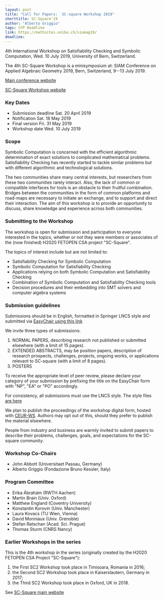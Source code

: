 ```yaml
---
layout: post
title: "Call for Papers:  SC-square Workshop 2019"
shorttitle: SC-Square'19
author: "Alberto Griggio"
tags: CFP Deadline
link: https://mathsites.unibe.ch/siamag19/
deadline: 
---
```

4th International Workshop on Satisfiability Checking and Symbolic Computation, Wed. 10 July 2019, University of Bern, Switzerland.


The 4th SC-Square Workshop is a minisymposium at: SIAM Conference on Applied Algebraic Geometry 2019, Bern, Switzerland, 9--13 July 2019.

[Main conference website](https://mathsites.unibe.ch/siamag19/)

[SC-Square Workshop website](http://www.sc-square.org/CSA/workshop4.html)


### Key Dates

+ Submission deadline  Sat.  20 April 2019
+ Notification         Sat.  18   May 2019
+ Final version        Fri.  31   May 2019
+ Workshop date        Wed.  10  July 2019


### Scope

Symbolic Computation is concerned with the efficient algorithmic
determination of exact solutions to complicated mathematical problems.
Satisfiability Checking has recently started to tackle similar problems
but with different algorithmic and technological solutions.

The two communities share many central interests, but researchers from
these two communities rarely interact.  Also, the lack of common or
compatible interfaces for tools is an obstacle to their fruitful
combination.  Bridges between the communities in the form of common
platforms and road-maps are necessary to initiate an exchange, and to
support and direct their interaction.  The aim of this workshop is to
provide an opportunity to discuss, share knowledge and experience across
both communities.


### Submitting to the Workshop

The workshop is open for submission and participation to everyone
interested in the topics, whether or not they were members or associates
of the (now finished) H2020 FETOPEN CSA project "SC-Square".

The topics of interest include but are not limited to:

- Satisfiability Checking for Symbolic Computation
- Symbolic Computation for Satisfiability Checking
- Applications relying on both Symbolic Computation and Satisfiability Checking
- Combination of Symbolic Computation and Satisfiability Checking tools
- Decision procedures and their embedding into SMT solvers and computer algebra systems

### Submission guidelines

Submissions should be in English, formatted in Springer LNCS style and
submitted via [EasyChair using this link](https://easychair.org/conferences/?conf=scsquare2019)

We invite three types of submissions:

1. NORMAL PAPERS, describing research not published or submitted elsewhere (with a limit of 15 pages).
2. EXTENDED ABSTRACTS, may be position papers, description of research prospects, challenges, projects, ongoing works, or applications relevant to SC-square (with a limit of 8 pages).
3. POSTERS

To receive the appropriate level of peer review, please declare your
category of your submission by prefixing the title on the EasyChair form
with "NP", "EA" or "PO" accordingly.

For consistency, all submissions must use the LNCS style.  The style
files [are here](ftp://ftp.springernature.com/cs-proceeding/llncs/llncs2e.zip)

We plan to publish the proceedings of the workshop digital form, hosted
with [CEUR-WS](http://ceur-ws.org/).  Authors may opt out of this,
should they prefer to publish the material elsewhere.

People from industry and business are warmly invited to submit papers to
describe their problems, challenges, goals, and expectations for the
SC-square community.


### Workshop Co-Chairs

+ John Abbott (Universitaet Passau, Germany)
+ Alberto Griggio (Fondazione Bruno Kessler, Italy)

### Program Committee

+ Erika Ábrahám  (RWTH Aachen)
+ Martin Brain  (Univ. Oxford)
+ Matthew England  (Coventry University)
+ Konstantin Korovin  (Univ. Manchester)
+ Laura Kovacs  (TU Wien, Vienna)
+ David Monniaux (Univ. Grenoble)
+ Stefan Ratschan  (Acad. Sci. Prague)
+ Thomas Sturm  (CNRS Nancy)


### Earlier Workshops in the series

This is the 4th workshop in the series (originally created by the
H2020 FETOPEN CSA Project "SC-Square"):

1. the First SC2 Workshop took place in Timisoara, Romania in 2016;
2. the Second SC2 Workshop took place in Kaiserslautern, Germany in 2017;
3. the Third SC2 Workshop took place in Oxford, UK in 2018.

See [SC-Square main website](http://www.sc-square.org/)